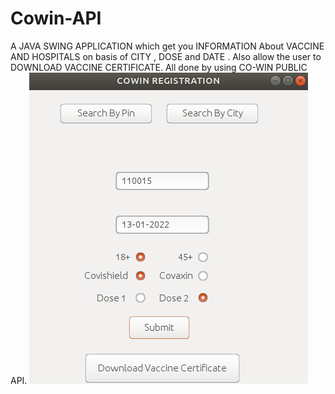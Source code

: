 # Cowin-API
A JAVA SWING APPLICATION which get you INFORMATION About VACCINE AND HOSPITALS on basis of CITY , DOSE and DATE . Also allow the user to DOWNLOAD VACCINE CERTIFICATE. All done by using CO-WIN PUBLIC API.
![Alt text](https://github.com/Aayush-1256/Cowin-API/blob/main/images/Screenshot%20from%202022-01-13%2014-31-25.png?raw=true "Title")
